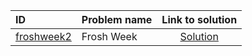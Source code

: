| ID | Problem name | Link to solution |
|:---|:---|:---:|
| [froshweek2](https://open.kattis.com/problems/froshweek2) | Frosh Week | [Solution](https://github.com/versenyi98/kattis-solutions/tree/main/solutions/Frosh%20Week)|
